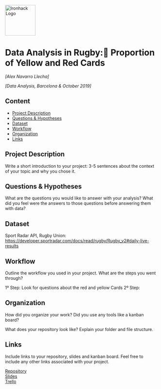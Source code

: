<img src="https://bit.ly/2VnXWr2" alt="Ironhack Logo" width="100"/>

# Data Analysis in Rugby: Proportion of Yellow and Red Cards 
*[Alex Navarro Llecha]*

*[Data Analysis, Barcelona & October 2019]*

## Content
- [Project Description](#project-description)
- [Questions & Hypotheses](#questions-hypotheses)
- [Dataset](#dataset)
- [Workflow](#workflow)
- [Organization](#organization)
- [Links](#links)

## Project Description
Write a short introduction to your project: 3-5 sentences about the context of your topic and why you chose it.

## Questions & Hypotheses
What are the questions you would like to answer with your analysis? What did you feel were the answers to those questions before answering them with data?



## Dataset

Sport Radar API, Rugby Union: https://developer.sportradar.com/docs/read/rugby/Rugby_v2#daily-live-results

## Workflow
Outline the workflow you used in your project. What are the steps you went through?

1º Step: Look for questions about the red and yellow Cards
2º Step: 

## Organization
How did you organize your work? Did you use any tools like a kanban board?

What does your repository look like? Explain your folder and file structure.

## Links
Include links to your repository, slides and kanban board. Feel free to include any other links associated with your project.

[Repository](https://github.com/)  
[Slides](https://slides.com/)  
[Trello](https://trello.com/en)  
